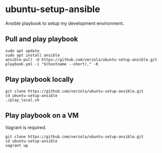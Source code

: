 # ubuntu-setup-ansible
Ansible playbook to setup my development environment.

## Pull and play playbook
```
sudo apt update
sudo apt install ansible
ansible-pull -U https://github.com/verzola/ubuntu-setup-ansible.git playbook.yml -i "$(hostname --short)," -K
```

## Play playbook locally
```
git clone https://github.com/verzola/ubuntu-setup-ansible.git
cd ubuntu-setup-ansible
./play_local.sh
```

## Play playbook on a VM
Vagrant is required.
```
git clone https://github.com/verzola/ubuntu-setup-ansible.git
cd ubuntu-setup-ansible
vagrant up
```
